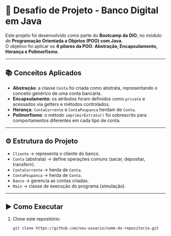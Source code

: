 # 🏦 Desafio de Projeto - Banco Digital em Java

Este projeto foi desenvolvido como parte do **Bootcamp da DIO**, no módulo de **Programação Orientada a Objetos (POO) com Java**.  
O objetivo foi aplicar os **4 pilares da POO**: **Abstração, Encapsulamento, Herança e Polimorfismo**.

---

## 📚 Conceitos Aplicados

- **Abstração**: a classe `Conta` foi criada como abstrata, representando o conceito genérico de uma conta bancária.  
- **Encapsulamento**: os atributos foram definidos como `private` e acessados via getters e métodos controlados.  
- **Herança**: `ContaCorrente` e `ContaPoupanca` herdam de `Conta`.  
- **Polimorfismo**: o método `imprimirExtrato()` foi sobrescrito para comportamentos diferentes em cada tipo de conta.  

---

## ⚙️ Estrutura do Projeto

- `Cliente` → representa o cliente do banco.  
- `Conta` (abstrata) → define operações comuns (sacar, depositar, transferir).  
- `ContaCorrente` → herda de `Conta`.  
- `ContaPoupanca` → herda de `Conta`.  
- `Banco` → gerencia as contas criadas.  
- `Main` → classe de execução do programa (simulação).  

---

## ▶️ Como Executar

1. Clone este repositório:
   ```bash
   git clone https://github.com/seu-usuario/nome-do-repositorio.git
